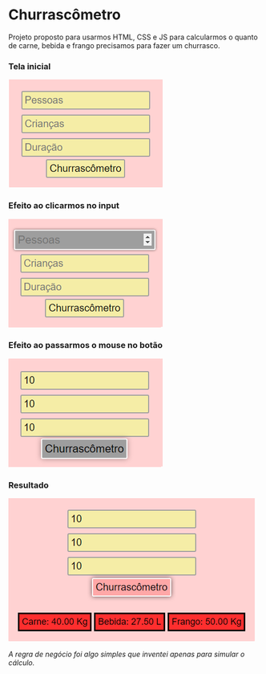 # Churrascômetro

Projeto proposto para usarmos HTML, CSS e JS para calcularmos o quanto de carne, bebida e frango precisamos para fazer um churrasco.

### Tela inicial

![image](./README/churrascometro-state-0.png)

### Efeito ao clicarmos no input

![image](./README/churrascometro-state-1.png)

### Efeito ao passarmos o mouse no botão

![image](./README/churrascometro-state-2.png)

### Resultado

![image](./README/churrascometro-state-3.png)

*A regra de negócio foi algo simples que inventei apenas para simular o cálculo.*
